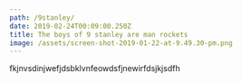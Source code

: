 ```yaml
---
path: /9stanley/
date: 2019-02-24T00:09:00.250Z
title: The boys of 9 stanley are man rockets
image: /assets/screen-shot-2019-01-22-at-9.49.30-pm.png
---
```

fkjnvsdinjwefjdsbklvnfeowdsfjnewirfdsjkjsdfh
